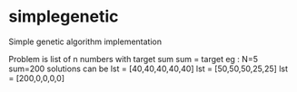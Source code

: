 # simplegenetic
Simple genetic algorithm implementation 

Problem is list of n numbers with target sum 
sum = target 
eg : N=5 sum=200
solutions can be
lst = [40,40,40,40,40]
lst = [50,50,50,25,25]
lst = [200,0,0,0,0]
